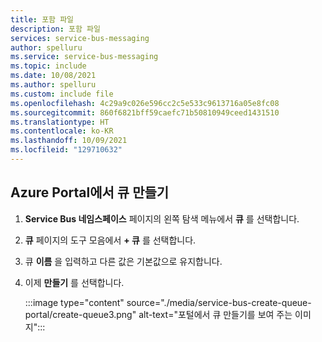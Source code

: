 ```yaml
---
title: 포함 파일
description: 포함 파일
services: service-bus-messaging
author: spelluru
ms.service: service-bus-messaging
ms.topic: include
ms.date: 10/08/2021
ms.author: spelluru
ms.custom: include file
ms.openlocfilehash: 4c29a9c026e596cc2c5e533c9613716a05e8fc08
ms.sourcegitcommit: 860f6821bff59caefc71b50810949ceed1431510
ms.translationtype: HT
ms.contentlocale: ko-KR
ms.lasthandoff: 10/09/2021
ms.locfileid: "129710632"
---
```

## <a name="create-a-queue-in-the-azure-portal"></a>Azure Portal에서 큐 만들기
1. **Service Bus 네임스페이스** 페이지의 왼쪽 탐색 메뉴에서 **큐** 를 선택합니다.
1. **큐** 페이지의 도구 모음에서 **+ 큐** 를 선택합니다.
1. 큐 **이름** 을 입력하고 다른 값은 기본값으로 유지합니다.
1. 이제 **만들기** 를 선택합니다.
 
    :::image type="content" source="./media/service-bus-create-queue-portal/create-queue3.png" alt-text="포털에서 큐 만들기를 보여 주는 이미지":::


